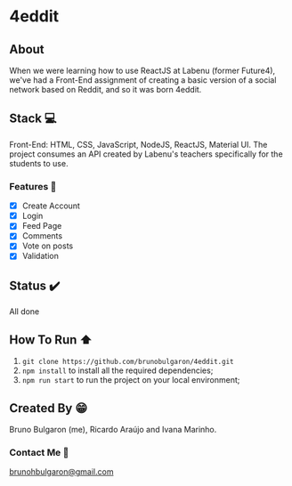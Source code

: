 # 4eddit

## About
When we were learning how to use ReactJS at Labenu (former Future4), we've had a Front-End assignment of creating a basic version of a social network based on Reddit, and so it was born 4eddit.

## Stack :computer:
Front-End: HTML, CSS, JavaScript, NodeJS, ReactJS, Material UI.
The project consumes an API created by Labenu's teachers specifically for the students to use.

### Features :rocket:

- [X] Create Account
- [X] Login
- [X] Feed Page
- [X] Comments
- [X] Vote on posts
- [X] Validation

## Status :heavy_check_mark:
All done

## How To Run :arrow_up:
1. `git clone https://github.com/brunobulgaron/4eddit.git`
2. `npm install` to install all the required dependencies;
3. `npm run start` to run the project on your local environment;

## Created By :grin:
Bruno Bulgaron (me), Ricardo Araújo and Ivana Marinho.

### Contact Me :email:
brunohbulgaron@gmail.com
